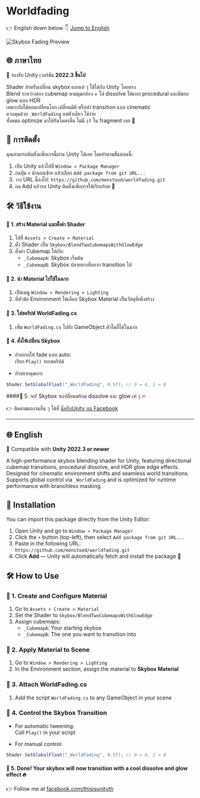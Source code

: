 # Worldfading

👉 English down below 👇 [Jump to English](#-english)

![Skybox Fading Preview](media/preview.gif)

## 🌐 ภาษาไทย

🧩 รองรับ Unity เวอร์ชัน **2022.3 ขึ้นไป**

Shader สำหรับเปลี่ยน skybox แบบเท่ ๆ ใช้ได้กับ Unity โดยตรง  
Blend ระหว่างสอง cubemap ตามมุมกล้อง + ใส่ dissolve ได้แบบ procedural และมีขอบ glow แบบ HDR  
เหมาะกับใช้ตอนเปลี่ยนโลก เปลี่ยนมิติ หรือทำ transition แบบ cinematic  
ควบคุมด้วย `_WorldFading` แค่ตัวเดียว ใช้ง่าย  
ทั้งหมด optimize มาให้รันโคตรลื่น ไม่มี `if` ใน fragment เลย 💨

## 🔧 การติดตั้ง

คุณสามารถติดตั้งแพ็กเกจนี้ผ่าน Unity ได้เลย โดยทำตามขั้นตอนนี้:

1. เปิด Unity แล้วไปที่ `Window > Package Manager`
2. กดปุ่ม `+` ด้านบนซ้าย แล้วเลือก `Add package from git URL...`
3. วาง URL นี้ลงไป: `https://github.com/menstood/worldfading.git`
4. กด Add แล้วรอ Unity ติดตั้งแพ็กเกจให้เรียบร้อย 🎉

## 🛠 วิธีใช้งาน

#### 🔹 1. สร้าง Material และตั้งค่า Shader

1. ไปที่ `Assets > Create > Material`
2. ตั้ง Shader เป็น `Skybox/BlendTwoCubemapsWithGlowEdge`
3. ตั้งค่า Cubemap ให้กับ:
   - `_CubemapA`: Skybox เริ่มต้น
   - `_CubemapB`: Skybox ปลายทางที่อยาก transition ไป

#### 🔹 2. นำ Material ไปใช้ในฉาก

1. เปิดเมนู `Window > Rendering > Lighting`
2. ที่หัวข้อ Environment ให้เลือก Skybox Material เป็นวัสดุที่เพิ่งสร้าง

#### 🔹 3. ใส่สคริปต์ WorldFading.cs

1. เพิ่ม `WorldFading.cs` ไปยัง GameObject ตัวใดก็ได้ในฉาก

#### 🔹 4. สั่งให้เปลี่ยน Skybox

- ถ้าอยากให้ fade แบบ auto:  
  เรียก `Play()` จากสคริปต์

- ถ้าอยากคุมเอง:

```csharp
Shader.SetGlobalFloat("_WorldFading", 0.5f); // 0 = A, 1 = B
```

####🔹 5. จบ! Skybox จะเปลี่ยนพร้อม dissolve และ glow เท่ ๆ 🔥

👉 ติดตามผลงานอื่น ๆ ได้ที่ [นี่หรือUnity บน Facebook](https://www.facebook.com/thisisunityth)

---

## 🌐 English

🧩 Compatible with **Unity 2022.3 or newer**

A high-performance skybox blending shader for Unity, featuring directional cubemap transitions, procedural dissolve, and HDR glow edge effects. Designed for cinematic environment shifts and seamless world transitions. Supports global control via `_WorldFading` and is optimized for runtime performance with branchless masking.

## 🔧 Installation

You can import this package directly from the Unity Editor:

1. Open Unity and go to `Window > Package Manager`
2. Click the `+` button (top-left), then select `Add package from git URL...`
3. Paste in the following URL: `https://github.com/menstood/worldfading.git`
4. Click **Add** — Unity will automatically fetch and install the package 🎉

## 🛠 How to Use

### 🔹 1. Create and Configure Material

1. Go to `Assets > Create > Material`
2. Set the Shader to `Skybox/BlendTwoCubemapsWithGlowEdge`
3. Assign cubemaps:
   - `_CubemapA`: Your starting skybox
   - `_CubemapB`: The one you want to transition into

### 🔹 2. Apply Material to Scene

1. Go to `Window > Rendering > Lighting`
2. In the Environment section, assign the material to **Skybox Material**

### 🔹 3. Attach WorldFading.cs

1. Add the script `WorldFading.cs` to any GameObject in your scene

### 🔹 4. Control the Skybox Transition

- For automatic tweening:  
  Call `Play()` in your script

- For manual control:

```csharp
Shader.SetGlobalFloat("_WorldFading", 0.5f); // 0 = A, 1 = B
```

#### 🔹 5. Done! Your skybox will now transition with a cool dissolve and glow effect 🔥

👉 Follow me at [facebook.com/thisisunityth](https://www.facebook.com/thisisunityth)

```

```
